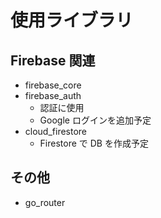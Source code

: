 # 使用ライブラリ

## Firebase 関連

- firebase_core
- firebase_auth
  - 認証に使用
  - Google ログインを追加予定
- cloud_firestore
  - Firestore で DB を作成予定

## その他

- go_router
